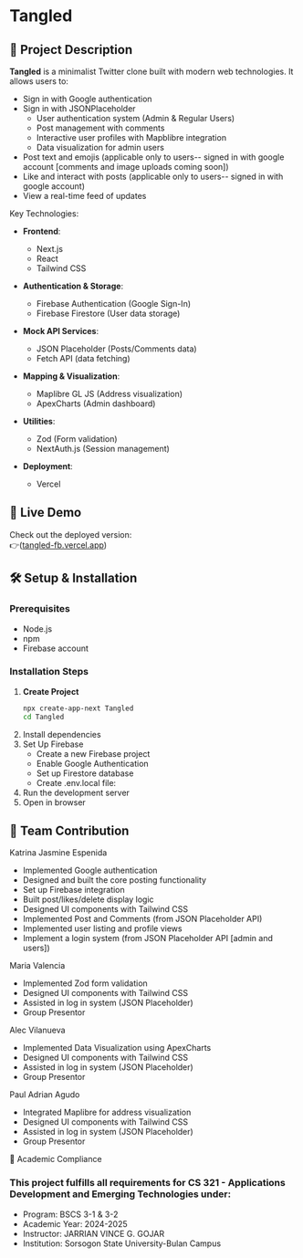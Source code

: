 # Tangled 

## 📝 Project Description
**Tangled** is a minimalist Twitter clone built with modern web technologies. It allows users to:
- Sign in with Google authentication
- Sign in with JSONPlaceholder
  - User authentication system (Admin & Regular Users)
  - Post management with comments
  - Interactive user profiles with Mapblibre integration
  - Data visualization for admin users
- Post text and emojis (applicable only to users-- signed in with google account [comments and image uploads coming soon])
- Like and interact with posts (applicable only to users-- signed in with google account)
- View a real-time feed of updates

Key Technologies:
- **Frontend**:
  - Next.js
  - React
  - Tailwind CSS
    
- **Authentication & Storage**:
  - Firebase Authentication (Google Sign-In)
  - Firebase Firestore (User data storage)

- **Mock API Services**:
  - JSON Placeholder (Posts/Comments data)
  - Fetch API (data fetching)

- **Mapping & Visualization**:
  - Maplibre GL JS (Address visualization)
  - ApexCharts (Admin dashboard)

- **Utilities**:
  - Zod (Form validation)
  - NextAuth.js (Session management)

- **Deployment**:
  - Vercel

## 🚀 Live Demo
Check out the deployed version:  
👉([tangled-fb.vercel.app](https://tangled-fb.vercel.app/)) <!-- Replace with your actual URL -->

## 🛠 Setup & Installation

### Prerequisites
- Node.js
- npm
- Firebase account

### Installation Steps
1. **Create Project**
   ```bash
   npx create-app-next Tangled
   cd Tangled
2. Install dependencies
3. Set Up Firebase
   - Create a new Firebase project
   - Enable Google Authentication
   - Set up Firestore database
   - Create .env.local file:
5. Run the development server
6. Open in browser

## 👥 Team Contribution

Katrina Jasmine Espenida
 - Implemented Google authentication
 - Designed and built the core posting functionality
 - Set up Firebase integration
 - Built post/likes/delete display logic 
 - Designed UI components with Tailwind CSS 
 - Implemented Post and Comments (from JSON Placeholder API)
 - Implemented user listing and profile views 
 - Implement a login system (from JSON Placeholder API [admin and users])

Maria Valencia
 - Implemented Zod form validation
 - Designed UI components with Tailwind CSS
 - Assisted in log in system (JSON Placeholder)
 - Group Presentor

Alec Vilanueva
 - Implemented Data Visualization using ApexCharts
 - Designed UI components with Tailwind CSS
 - Assisted in log in system (JSON Placeholder)
 - Group Presentor

Paul Adrian Agudo
 - Integrated Maplibre for address visualization
 - Designed UI components with Tailwind CSS
 - Assisted in log in system (JSON Placeholder)
 - Group Presentor


 📄 Academic Compliance
### This project fulfills all requirements for CS 321 - Applications Development and Emerging Technologies under:

- Program: BSCS 3-1 & 3-2
- Academic Year: 2024-2025
- Instructor: JARRIAN VINCE G. GOJAR
- Institution: Sorsogon State University-Bulan Campus

